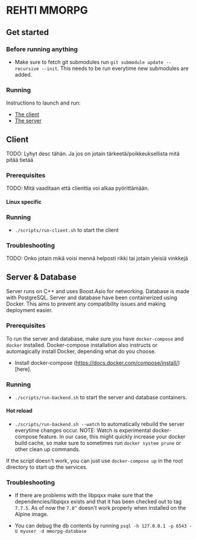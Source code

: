 # REHTI MMORPG

## Get started

### Before running anything

- Make sure to fetch git submodules run `git submodule update --recursive --init`. This needs to be run everytime new submodules are added.

### Running

Instructions to launch and run:

- [The client](#client-pre)
- [The server](#server-pre)

## Client

TODO: Lyhyt desc tähän. Ja jos on jotain tärkeetä/poikkeuksellista mitä pitää tietää

### <a name="client-pre"></a>Prerequisites

TODO: Mitä vaaditaan että clienttia voi alkaa pyörittämään.

#### Linux specific

### Running

- `./scripts/run-client.sh` to start the client

### Troubleshooting

TODO: Onko jotain mikä voisi mennä helposti rikki tai jotain yleisiä vinkkejä

## Server & Database

Server runs on C++ and uses Boost.Asio for networking. Database is made with PostgreSQL. Server and database have been containerized using Docker. This aims to prevent any compatibility issues and making deployment easier.

### <a name="server-pre"></a>Prerequisites

To run the server and database, make sure you have `docker-compose` and `docker` installed. Docker-compose installation also instructs or automagically install Docker, depending what do you choose.

- Install docker-compose (https://docs.docker.com/compose/install/)[here].

### Running

- `./scripts/run-backend.sh` to start the server and database containers.

#### Hot reload

- `./scripts/run-backend.sh --watch` to automatically rebuild the server everytime changes occur. NOTE: Watch is experimental docker-compose feature. In our case, this might quickly increase your docker build cache, so make sure to sometimes run `docker system prune` or other clean up commands.

If the script doesn't work, you can just use `docker-compose up` in the root directory to start up the services.

### Troubleshooting

- If there are problems with the libpqxx make sure that the dependencies/libpqxx exists and that it has been checked out to tag `7.7.5`. As of now the `7.8^` doesn't work properly when installed on the Alpine image.

- You can debug the db contents by running `psql -h 127.0.0.1 -p 6543 -U myuser -d mmorpg-database`
